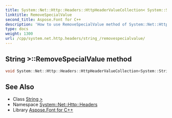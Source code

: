 ```yaml
---
title: System::Net::Http::Headers::HttpHeaderValueCollection< System::String >::RemoveSpecialValue method
linktitle: RemoveSpecialValue
second_title: Aspose.Font for C++
description: 'How to use RemoveSpecialValue method of System::Net::Http::Headers::HttpHeaderValueCollection< System::String > class in C++.'
type: docs
weight: 1300
url: /cpp/system.net.http.headers/string_/removespecialvalue/
---
```

## String >::RemoveSpecialValue method




```cpp
void System::Net::Http::Headers::HttpHeaderValueCollection<System::String>::RemoveSpecialValue()
```

## See Also

* Class [String >](../)
* Namespace [System::Net::Http::Headers](../../)
* Library [Aspose.Font for C++](../../../)
